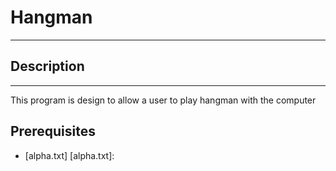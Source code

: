 # Hangman
---
## Description
---
This program is design to allow a user to play hangman with the computer
## Prerequisites 
* [alpha.txt]
[alpha.txt]: 
